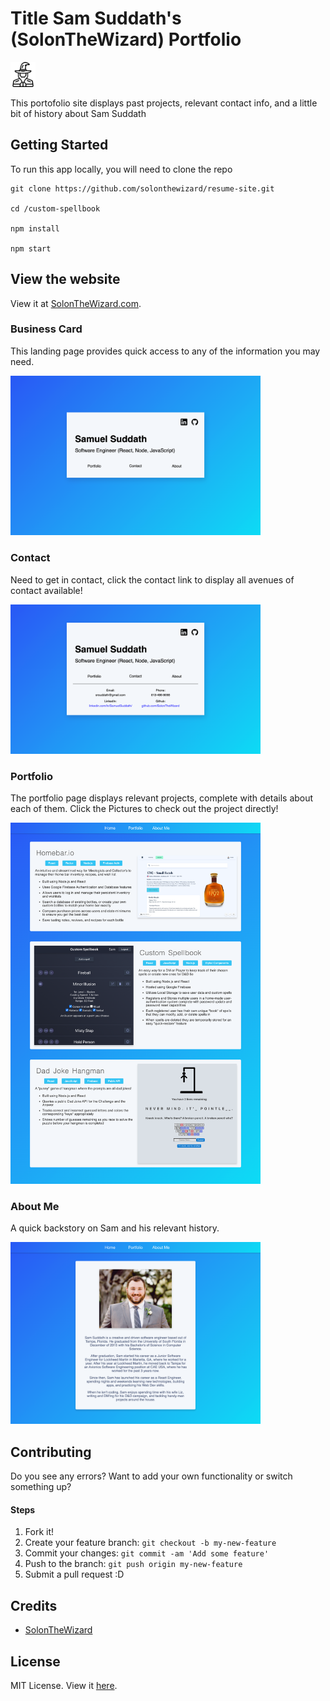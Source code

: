 

# Title Sam Suddath's (SolonTheWizard) Portfolio
<img alt="logo" src="https://github.com/SolonTheWizard/resume-site/raw/master/documentation/icon-192x192.png" style="max-height: 40px">

This portofolio site displays past projects, relevant contact info, and a little bit of history about Sam Suddath


## Getting Started

To run this app locally, you will need to clone the repo

```
git clone https://github.com/solonthewizard/resume-site.git

cd /custom-spellbook

npm install

npm start
```

## View the website

View it at [SolonTheWizard.com](https://https://www.solonthewizard.com/).

### Business Card
This landing page provides quick access to any of the information you may need.

<img src='/documentation/business-card.png' width='400px'>

### Contact
Need to get in contact, click the contact link to display all avenues of contact available!

<img src='/documentation/contact-info.png' width='400px'>

### Portfolio
The portfolio page displays relevant projects, complete with details about each of them. Click the Pictures to check out the project directly!

<img src='/documentation/portfolio-cards.png' width='400px'>

### About Me
A quick backstory on Sam and his relevant history.

<img src='/documentation/about-me.png' width='400px'>


## Contributing

Do you see any errors? Want to add your own functionality or switch something up?

#### Steps

1. Fork it!
2. Create your feature branch: `git checkout -b my-new-feature`
3. Commit your changes: `git commit -am 'Add some feature'`
4. Push to the branch: `git push origin my-new-feature`
5. Submit a pull request :D

## Credits

* [SolonTheWizard](https://github.com/SolonTheWizard)

## License
MIT License. View it [here](LICENSE).

